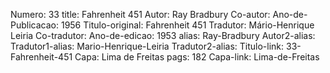 Numero: 33
title: Fahrenheit 451
Autor: Ray Bradbury
Co-autor: 
Ano-de-Publicacao: 1956
Titulo-original: Fahrenheit 451
Tradutor: Mário-Henrique Leiria
Co-tradutor: 
Ano-de-edicao: 1953
alias: Ray-Bradbury
Autor2-alias: 
Tradutor1-alias: Mario-Henrique-Leiria
Tradutor2-alias: 
Titulo-link: 33-Fahrenheit-451
Capa: Lima de Freitas
pags: 182
Capa-link: Lima-de-Freitas